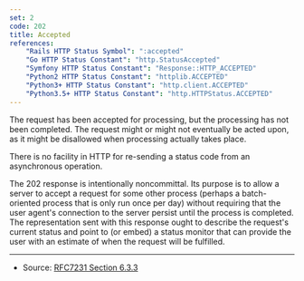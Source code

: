 ```yaml
---
set: 2
code: 202
title: Accepted
references:
    "Rails HTTP Status Symbol": ":accepted"
    "Go HTTP Status Constant": "http.StatusAccepted"
    "Symfony HTTP Status Constant": "Response::HTTP_ACCEPTED"
    "Python2 HTTP Status Constant": "httplib.ACCEPTED"
    "Python3+ HTTP Status Constant": "http.client.ACCEPTED"
    "Python3.5+ HTTP Status Constant": "http.HTTPStatus.ACCEPTED"
---
```


The request has been accepted for processing, but the processing has not been
completed. The request might or might not eventually be acted upon, as it might
be disallowed when processing actually takes place.

There is no facility in HTTP for re-sending a status code from an asynchronous
operation.

The 202 response is intentionally noncommittal. Its purpose is to allow a server to accept a request for some other process (perhaps a batch-oriented process that is only run once per day) without requiring that the user agent's connection to the server persist until the process is completed. The representation sent with this response ought to describe the request's current status and point to (or embed) a status monitor that can provide the user with an estimate of when the request will be fulfilled.

---

* Source: [RFC7231 Section 6.3.3][1]

[1]: <http://tools.ietf.org/html/rfc7231#section-6.3.3>
